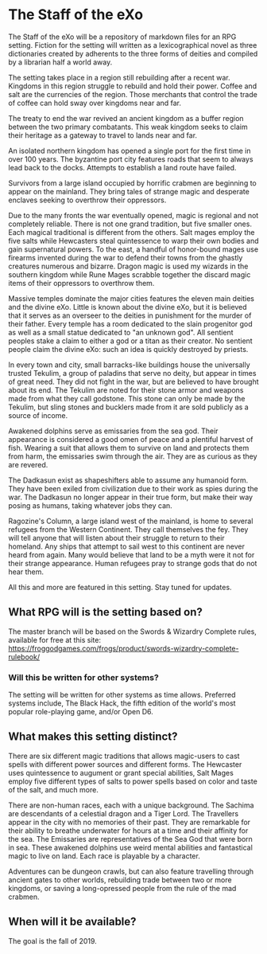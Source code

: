 # The Staff of the eXo
The Staff of the eXo will be a repository of markdown files for an RPG setting. Fiction for the setting will written as a lexicographical novel as three dictionaries created by adherents to the three forms of deities and compiled by a librarian half a world away.

The setting takes place in a region still rebuilding after a recent war. Kingdoms in this region struggle to rebuild and hold their power. Coffee and salt are the currencies of the region. Those merchants that control the trade of coffee can hold sway over kingdoms near and far.

The treaty to end the war revived an ancient kingdom as a buffer region between the two primary combatants. This weak kingdom seeks to claim their heritage as a gateway to travel to lands near and far.

An isolated northern kingdom has opened a single port for the first time in over 100 years. The byzantine port city features roads that seem to always lead back to the docks. Attempts to establish a land route have failed.

Survivors from a large island occupied by horrific crabmen are beginning to appear on the mainland. They bring tales of strange magic and desperate enclaves seeking to overthrow their oppressors.

Due to the many fronts the war eventually opened, magic is regional and not completely reliable. There is not one grand tradition, but five smaller ones. Each magical traditional is different from the others. Salt mages employ the five salts while Hewcasters steal quintessence to warp their own bodies and gain supernatural powers. To the east, a handful of honor-bound mages use firearms invented during the war to defend their towns from the ghastly creatures numerous and bizarre. Dragon magic is used my wizards in the southern kingdom while Rune Mages scrabble together the discard magic items of their oppressors to overthrow them.

Massive temples dominate the major cities features the eleven main deities and the divine eXo. Little is known about the divine eXo, but it is believed that it serves as an overseer to the deities in punishment for the murder of their father. Every temple has a room dedicated to the slain progenitor god as well as a small statue dedicated to "an unknown god". All sentient peoples stake a claim to either a god or a titan as their creator. No sentient people claim the divine eXo: such an idea is quickly destroyed by priests.

In every town and city, small barracks-like buildings house the universally trusted Tekulim, a group of paladins that serve no deity, but appear in times of great need. They did not fight in the war, but are believed to have brought about its end. The Tekulim are noted for their stone armor and weapons made from what they call godstone. This stone can only be made by the Tekulim, but sling stones and bucklers made from it are sold publicly as a source of income.

Awakened dolphins serve as emissaries from the sea god. Their appearance is considered a good omen of peace and a plentiful harvest of fish. Wearing a suit that allows them to survive on land and protects them from harm, the emissaries swim through the air. They are as curious as they are revered.

The Dadkasun exist as shapeshifters able to assume any humanoid form. They have been exiled from civilization due to their work as spies during the war. The Dadkasun no longer appear in their true form, but make their way posing as humans, taking whatever jobs they can.

Ragozine's Column, a large island west of the mainland, is home to several refugees from the Western Continent. They call themselves the fey. They will tell anyone that will listen about their struggle to return to their homeland. Any ships that attempt to sail west to this continent are never heard from again. Many would believe that land to be a myth were it not for their strange appearance. Human refugees pray to strange gods that do not hear them.

All this and more are featured in this setting. Stay tuned for updates.

<!--This setting will be placed by a great sea and feature multiple magic traditions, non-humans that are not inspired by the works of J.R.R. Tolkien, and coffee.-->

## What RPG will is the setting based on?
The master branch will be based on the Swords & Wizardry Complete rules, available for free at this site:
https://froggodgames.com/frogs/product/swords-wizardry-complete-rulebook/ 

### Will this be written for other systems?
The setting will be written for other systems as time allows. Preferred systems include, The Black Hack, the fifth edition of the world's most popular role-playing game, and/or Open D6.

## What makes this setting distinct?
There are six different magic traditions that allows magic-users to cast spells with different power sources and different forms. The Hewcaster uses quintessence to augument or grant special abilities, Salt Mages employ five different types of salts to power spells based on color and taste of the salt, and much more.

There are non-human races, each with a unique background. The Sachima are descendants of a celestial dragon and a Tiger Lord. The Travellers appear in the city with no memories of their past. They are remarkable for their ability to breathe underwater for hours at a time and their affinity for the sea. The Emissaries are representatives of the Sea God that were born in sea. These awakened dolphins use weird mental abilities and fantastical magic to live on land. Each race is playable by a character.

Adventures can be dungeon crawls, but can also feature travelling through ancient gates to other worlds, rebuilding trade between two or more kingdoms, or saving a long-opressed people from the rule of the mad crabmen.

## When will it be available?
The goal is the fall of 2019.
